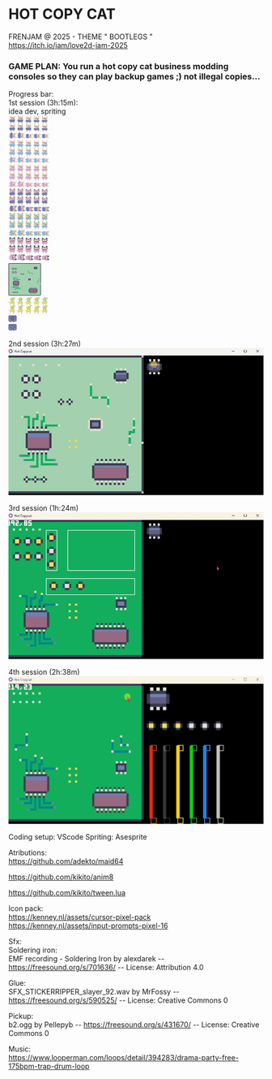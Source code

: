 # HOT COPY CAT
FRENJAM @ 2025 - THEME " BOOTLEGS "  
[https://itch.io/jam/love2d-jam-2025  ](https://itch.io/jam/frenjam)

### GAME PLAN: You run a hot copy cat business modding consoles so they can play backup games ;) not illegal copies... 


Progress bar:   
1st session (3h:15m):  
idea dev, spriting  
![](src/sprites/customer_16x16_00-Sheet.png)  
![](src/sprites/curciut%20board_64x64.png)  
![](src/sprites/player_16x16_sprite_sheet_16x16.png)   
![](src/sprites/console_open_16x13_00.png)  
![](src/sprites/console_closed_16x13_00.png)  
 
  
2nd session (3h:27m)  
![](gif/hot%20copycat_first%20take.gif)  

3rd session (1h:24m)  
![](gif/hot%20copycat_new.gif)  
  
4th session (2h:38m)  
![](gif/hot_copy_cat_4th_.gif)  


Coding setup: VScode
Spriting: Asesprite

Atributions:  
https://github.com/adekto/maid64

https://github.com/kikito/anim8  

https://github.com/kikito/tween.lua  

Icon pack:  
https://kenney.nl/assets/cursor-pixel-pack  
https://kenney.nl/assets/input-prompts-pixel-16  



Sfx:  
Soldering iron:  
EMF recording - Soldering Iron by alexdarek -- https://freesound.org/s/701636/ -- License: Attribution 4.0  

Glue:  
SFX_STICKERRIPPER_slayer_92.wav by MrFossy -- https://freesound.org/s/590525/ -- License: Creative Commons 0  

Pickup:  
b2.ogg by Pellepyb -- https://freesound.org/s/431670/ -- License: Creative Commons 0  



Music:    
https://www.looperman.com/loops/detail/394283/drama-party-free-175bpm-trap-drum-loop  

